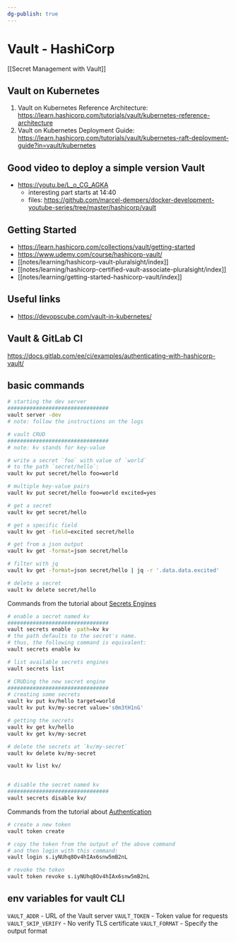 ```yaml
---
dg-publish: true
---
```

# Vault - HashiCorp

[[Secret Management with Vault]]

## Vault on Kubernetes

1. Vault on Kubernetes Reference Architecture: <https://learn.hashicorp.com/tutorials/vault/kubernetes-reference-architecture>
2. Vault on Kubernetes Deployment Guide: <https://learn.hashicorp.com/tutorials/vault/kubernetes-raft-deployment-guide?in=vault/kubernetes>


## Good video to deploy a simple version Vault

- <https://youtu.be/L_o_CG_AGKA>
    - interesting part starts at 14:40
    - files: <https://github.com/marcel-dempers/docker-development-youtube-series/tree/master/hashicorp/vault>



## Getting Started

- <https://learn.hashicorp.com/collections/vault/getting-started>
- <https://www.udemy.com/course/hashicorp-vault/>
- [[notes/learning/hashicorp-vault-pluralsight/index]]
- [[notes/learning/hashicorp-certified-vault-associate-pluralsight/index]]
- [[notes/learning/getting-started-hashicorp-vault/index]]


## Useful links

- <https://devopscube.com/vault-in-kubernetes/>


## Vault & GitLab CI

<https://docs.gitlab.com/ee/ci/examples/authenticating-with-hashicorp-vault/>


## basic commands

```bash
# starting the dev server
################################
vault server -dev
# note: follow the instructions on the logs

# vault CRUD
################################
# note: kv stands for key-value

# write a secret `foo` with value of `world`
# to the path `secret/hello`:
vault kv put secret/hello foo=world

# multiple key-value pairs
vault kv put secret/hello foo=world excited=yes

# get a secret
vault kv get secret/hello

# get a specific field
vault kv get -field=excited secret/hello

# get from a json output
vault kv get -format=json secret/hello

# filter with jq
vault kv get -format=json secret/hello | jq -r '.data.data.excited'

# delete a secret
vault kv delete secret/hello
```

Commands from the tutorial about [Secrets Engines](https://learn.hashicorp.com/tutorials/vault/getting-started-secrets-engines)

```bash
# enable a secret named kv
################################
vault secrets enable -path=kv kv
# the path defaults to the secret's name.
# thus, the following command is equivalent:
vault secrets enable kv

# list available secrets engines
vault secrets list

# CRUDing the new secret engine
################################
# creating some secrets
vault kv put kv/hello target=world
vault kv put kv/my-secret value='s0m3tH1nG'

# getting the secrets
vault kv get kv/hello
vault kv get kv/my-secret

# delete the secrets at `kv/my-secret`
vault kv delete kv/my-secret

vault kv list kv/


# disable the secret named kv
################################
vault secrets disable kv/
```

Commands from the tutorial about [Authentication](https://learn.hashicorp.com/tutorials/vault/getting-started-authentication)

```bash
# create a new token
vault token create

# copy the token from the output of the above command
# and then login with this command:
vault login s.iyNUhq8Ov4hIAx6snw5mB2nL

# revoke the token
vault token revoke s.iyNUhq8Ov4hIAx6snw5mB2nL
```


## env variables for vault CLI

`VAULT_ADDR` - URL of the Vault server
`VAULT_TOKEN` - Token value for requests
`VAULT_SKIP_VERIFY` - No verify TLS certificate
`VAULT_FORMAT` - Specify the output format
